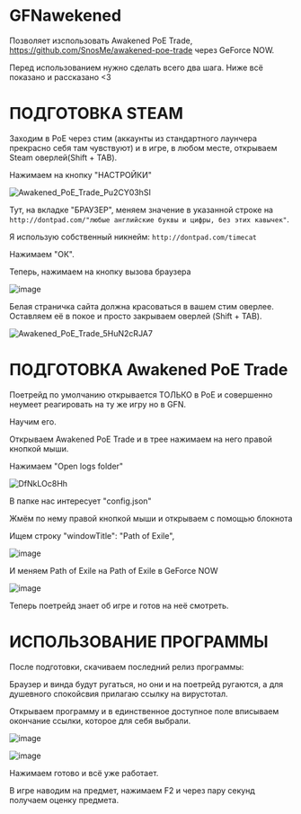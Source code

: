 # GFNawekened

Позволяет изспользовать Awakened PoE Trade, https://github.com/SnosMe/awakened-poe-trade через GeForce NOW.

Перед использованием нужно сделать всего два шага. Ниже всё показано и рассказано <3

# ПОДГОТОВКА STEAM

Заходим в PoE через стим (аккаунты из стандартного лаунчера прекрасно себя там чувствуют) и в игре, в любом месте, открываем Steam оверлей(Shift + TAB).

Нажимаем на кнопку "НАСТРОЙКИ"

![Awakened_PoE_Trade_Pu2CY03hSI](https://user-images.githubusercontent.com/58136226/196454626-955916bf-a5b1-47c8-b1a8-52f2a2f6acfd.jpg)

Тут, на вкладке "БРАУЗЕР", меняем значение в указанной строке на `http://dontpad.com/"любые английские буквы и цифры, без этих кавычек"`.

Я использую собственный никнейм: `http://dontpad.com/timecat`

Нажимаем "ОК".

Теперь, нажимаем на кнопку вызова браузера

![image](https://user-images.githubusercontent.com/58136226/196455469-0529cfa2-19d1-480c-8752-acedfad3b64b.png)

Белая страничка сайта должна красоваться в вашем стим оверлее. Оставляем её в покое и просто закрываем оверлей (Shift + TAB).

![Awakened_PoE_Trade_5HuN2cRJA7](https://user-images.githubusercontent.com/58136226/196455725-f4bdf264-3053-4142-bab3-ed09cd5b5769.png)

# ПОДГОТОВКА Awakened PoE Trade

Поетрейд по умолчанию открывается ТОЛЬКО в PoE и совершенно неумеет реагировать на ту же игру но в GFN.

Научим его.

Открываем Awakened PoE Trade и в трее нажимаем на него правой кнопкой мыши.

Нажимаем "Open logs folder"

![DfNkLOc8Hh](https://user-images.githubusercontent.com/58136226/196456536-416a8167-0800-4446-9daa-5e44eb9f7c4d.png)

В папке нас интересует "config.json"

Жмём по нему правой кнопкой мыши и открываем с помощью блокнота

Ищем строку "windowTitle": "Path of Exile",

![image](https://user-images.githubusercontent.com/58136226/196457152-e4a6ff07-23fe-4f5d-874d-0d00265607a9.png)

И меняем Path of Exile на Path of Exile в GeForce NOW

![image](https://user-images.githubusercontent.com/58136226/196457353-50a476eb-68a5-402d-9d91-dac9154196f5.png)

Теперь поетрейд знает об игре и готов на неё смотреть. 

# ИСПОЛЬЗОВАНИЕ ПРОГРАММЫ

После подготовки, скачиваем последний релиз программы:

Браузер и винда будут ругаться, но они и на поетрейд ругаются, а для душевного спокойсвия прилагаю ссылку на вирустотал.

Открываем программу и в единственное доступное поле вписываем окончание ссылки, которое для себя выбрали.

![image](https://user-images.githubusercontent.com/58136226/196458220-35c6533f-fddc-41cd-9f2b-34881e98c660.png)

![image](https://user-images.githubusercontent.com/58136226/196458278-c0b42b13-0509-41b7-8195-3619e6370754.png)

Нажимаем готово и всё уже работает. 

В игре наводим на предмет, нажимаем F2 и через пару секунд получаем оценку предмета.

